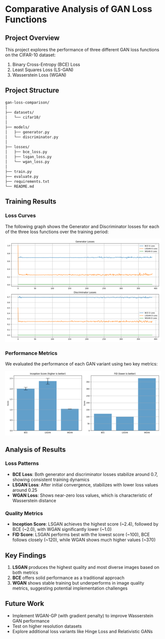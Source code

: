 # Comparative Analysis of GAN Loss Functions

## Project Overview
This project explores the performance of three different GAN loss functions on the CIFAR-10 dataset:
1. Binary Cross-Entropy (BCE) Loss
2. Least Squares Loss (LS-GAN)
3. Wasserstein Loss (WGAN)

## Project Structure
```
gan-loss-comparison/
│
├── datasets/
│   └── cifar10/
│
├── models/
│   ├── generator.py
│   └── discriminator.py
│
├── losses/
│   ├── bce_loss.py
│   ├── lsgan_loss.py
│   └── wgan_loss.py
│
├── train.py
├── evaluate.py
├── requirements.txt
└── README.md
```

## Training Results

### Loss Curves
The following graph shows the Generator and Discriminator losses for each of the three loss functions over the training period:

![Generator and Discriminator Losses](https://github.com/nishitbohra/GAN_Loss_Evaluation/blob/main/results/loss_comparison.png)

### Performance Metrics
We evaluated the performance of each GAN variant using two key metrics:

![Inception Score and FID](https://github.com/nishitbohra/GAN_Loss_Evaluation/blob/main/results/metrics_comparison.png)

## Analysis of Results

### Loss Patterns
- **BCE Loss**: Both generator and discriminator losses stabilize around 0.7, showing consistent training dynamics
- **LSGAN Loss**: After initial convergence, stabilizes with lower loss values around 0.25
- **WGAN Loss**: Shows near-zero loss values, which is characteristic of Wasserstein distance

### Quality Metrics
- **Inception Score**: LSGAN achieves the highest score (~2.4), followed by BCE (~2.0), with WGAN significantly lower (~1.0)
- **FID Score**: LSGAN performs best with the lowest score (~100), BCE follows closely (~120), while WGAN shows much higher values (~370)

## Key Findings
1. **LSGAN** produces the highest quality and most diverse images based on both metrics
2. **BCE** offers solid performance as a traditional approach
3. **WGAN** shows stable training but underperforms in image quality metrics, suggesting potential implementation challenges

## Future Work
- Implement WGAN-GP (with gradient penalty) to improve Wasserstein GAN performance
- Test on higher resolution datasets
- Explore additional loss variants like Hinge Loss and Relativistic GANs
